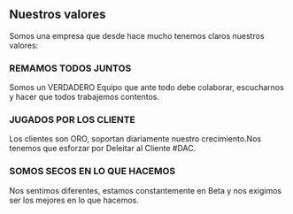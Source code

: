 ## Nuestros valores

Somos una empresa que desde hace mucho tenemos claros nuestros valores: 


### REMAMOS TODOS JUNTOS
Somos un VERDADERO Equipo que ante todo debe colaborar, escucharnos y hacer que todos trabajemos contentos.

### JUGADOS POR LOS CLIENTE

Los clientes son ORO, soportan diariamente nuestro crecimiento.Nos tenemos que esforzar por Deleitar al Cliente #DAC.


### SOMOS SECOS EN LO QUE HACEMOS
Nos sentimos diferentes, estamos constantemente en Beta y nos exigimos ser los mejores en lo que hacemos.